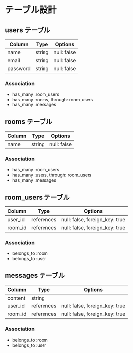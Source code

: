 # テーブル設計

## users テーブル  

| Column   | Type   | Options     |      
| -------- | ------ | ----------- |          
| name     | string | null: false |                  
| email    | string | null: false |            
| password | string | null: false |                        
      
### Association            
- has_many :room_users              
- has_many :rooms, through: room_users          
- has_many :messages        
  
## rooms テーブル
  
| Column | Type   | Options     |
| ------ | ------ | ----------- |
| name  | string | null: false |

### Association
- has_many :room_users
- has_many :users, through: room_users  
- has_many :messages

## room_users テーブル  

| Column  | Type    | Options                        |
| ------- | ------- | ------------------------------ |
| user_id | references | null: false, foreign_key: true |
| room_id | references | null: false, foreign_key: true |

### Association  

- belongs_to :room
- belongs_to :user
  
## messages テーブル

| Column  | Type    | Options                        |
| ------- |  ------- | ------------------------------ |
| content    | string  |
| user_id | references | null: false, foreign_key: true |
| room_id | references | null: false, foreign_key: true |

### Association

- belongs_to :room
- belongs_to :user

